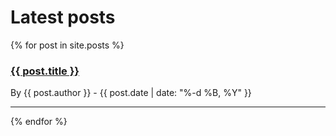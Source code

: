 # Latest posts
{% for post in site.posts %}
<div>
    <h3><a href="{{ post.url }}">{{ post.title }}</a></h3>
    <p>By {{ post.author }} - {{ post.date | date: "%-d %B, %Y" }}</p>
</div>
<hr/>
{% endfor %}

